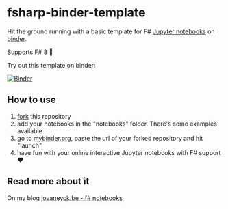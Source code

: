 # fsharp-binder-template

Hit the ground running with a basic template for F# [Jupyter notebooks](https://jupyter.org/) on [binder](https://mybinder.org/).

Supports F# 8 💪

Try out this template on binder:

[![Binder](https://mybinder.org/badge_logo.svg)](https://mybinder.org/v2/gh/jovaneyck/fsharp-binder-template/HEAD)

## How to use

1. [fork](https://docs.github.com/en/get-started/quickstart/fork-a-repo) this repository
2. add your notebooks in the "notebooks" folder. There's some examples available
4. go to [mybinder.org](https://mybinder.org/), paste the url of your forked repository and hit "launch"
5. have fun with your online interactive Jupyter notebooks with F# support ♥

## Read more about it
On my blog [jovaneyck.be - f# notebooks](https://jvaneyck.wordpress.com/2021/07/16/fsharp-notebooks/)
